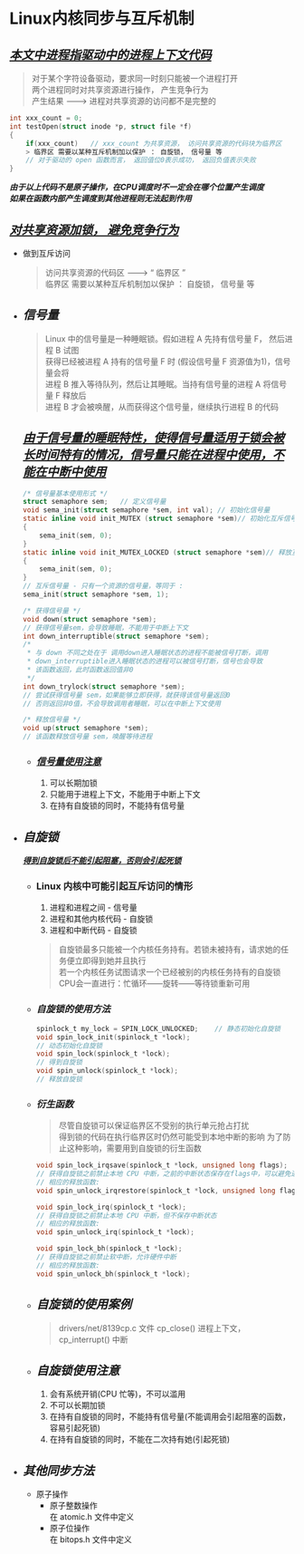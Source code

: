 # Linux内核同步与互斥机制

## *<u>本文中进程指驱动中的进程上下文代码</u>*

> 对于某个字符设备驱动，要求同一时刻只能被一个进程打开  
> 两个进程同时对共享资源进行操作， 产生竞争行为  
> 产生结果 ---> 进程对共享资源的访问都不是完整的  

```C
int xxx_count = 0;
int testOpen(struct inode *p, struct file *f)
{
    if(xxx_count)   // xxx_count 为共享资源， 访问共享资源的代码块为临界区
    > 临界区 需要以某种互斥机制加以保护 ： 自旋锁， 信号量 等  
    // 对于驱动的 open 函数而言， 返回值位0表示成功， 返回负值表示失败
}
```
***由于以上代码不是原子操作，在CPU调度时不一定会在哪个位置产生调度***  
***如果在函数内部产生调度到其他进程则无法起到作用***

## ***<u>对共享资源加锁， 避免竞争行为</u>***

- 做到互斥访问
    > 访问共享资源的代码区 ---> “ 临界区 ”  
    > 临界区 需要以某种互斥机制加以保护 ： 自旋锁， 信号量 等  

- ## ***信号量***
    > Linux 中的信号量是一种睡眠锁。假如进程 A 先持有信号量 F， 然后进程 B 试图  
    > 获得已经被进程 A 持有的信号量 F 时 (假设信号量 F 资源值为1)，信号量会将  
    > 进程 B 推入等待队列，然后让其睡眠。当持有信号量的进程 A 将信号量 F 释放后  
    > 进程 B 才会被唤醒，从而获得这个信号量，继续执行进程 B 的代码  

    ## <u>***由于信号量的睡眠特性，使得信号量适用于锁会被长时间特有的情况，信号量只能在进程中使用，不能在中断中使用***</u>

    ```C
    /* 信号量基本使用形式 */
    struct semaphore sem;   // 定义信号量
    void sema_init(struct semaphore *sem, int val); // 初始化信号量
    static inline void init_MUTEX (struct semaphore *sem)// 初始化互斥信号量 - 2.6.25及以后的linux内核版本废除了init_MUTEX函数
    {
        sema_init(sem, 0);
    }
    static inline void init_MUTEX_LOCKED (struct semaphore *sem)// 释放互斥信号量 - 2.6.25及以后的linux内核版本废除了init_MUTEX函数
    {
        sema_init(sem, 0);
    }
    // 互斥信号量 - 只有一个资源的信号量，等同于 :
    sema_init(struct semaphore *sem, 1);

    /* 获得信号量 */
    void down(struct semaphore *sem);
    // 获得信号量sem，会导致睡眠，不能用于中断上下文
    int down_interruptible(struct semaphore *sem);
    /* 
     * 与 down 不同之处在于 调用down进入睡眠状态的进程不能被信号打断，调用
     * down_interruptible进入睡眠状态的进程可以被信号打断，信号也会导致
     * 该函数返回，此时函数返回值非0
     */
    int down_trylock(struct semaphore *sem);
    // 尝试获得信号量 sem，如果能够立即获得，就获得该信号量返回0
    // 否则返回非0值，不会导致调用者睡眠，可以在中断上下文使用

    /* 释放信号量 */
    void up(struct semaphore *sem);
    // 该函数释放信号量 sem，唤醒等待进程
    ```

    - ### ***<u>信号量使用注意</u>***
        1. 可以长期加锁
        2. 只能用于进程上下文，不能用于中断上下文
        3. 在持有自旋锁的同时，不能持有信号量


- ## ***自旋锁***
    ***<u>得到自旋锁后不能引起阻塞，否则会引起死锁</u>***  
    - ### Linux 内核中可能引起互斥访问的情形
      1. 进程和进程之间 - 信号量
      2. 进程和其他内核代码 - 自旋锁
      3. 进程和中断代码 - 自旋锁
      > 自旋锁最多只能被一个内核任务持有。若锁未被持有，请求她的任务便立即得到她并且执行  
      > 若一个内核任务试图请求一个已经被别的内核任务持有的自旋锁  
      > CPU会一直进行：忙循环——旋转——等待锁重新可用

    - ### ***自旋锁的使用方法***
        ```C
        spinlock_t my_lock = SPIN_LOCK_UNLOCKED;    // 静态初始化自旋锁
        void spin_lock_init(spinlock_t *lock);
        // 动态初始化自旋锁
        void spin_lock(spinlock_t *lock);
        // 得到自旋锁
        void spin_unlock(spinlock_t *lock);
        // 释放自旋锁
        ```
    - ### ***衍生函数***
        > 尽管自旋锁可以保证临界区不受别的执行单元抢占打扰  
        > 得到锁的代码在执行临界区时仍然可能受到本地中断的影响
        > 为了防止这种影响，需要用到自旋锁的衍生函数
        ```C
        void spin_lock_irqsave(spinlock_t *lock, unsigned long flags);
        // 获得自旋锁之前禁止本地 CPU 中断，之前的中断状态保存在flags中，可以避免进程上下文(共享资源的访问)被本地硬件中断打断
        // 相应的释放函数:
        void spin_unlock_irqrestore(spinlock_t *lock, unsigned long flags);

        void spin_lock_irq(spinlock_t *lock);
        // 获得自旋锁之前禁止本地 CPU 中断，但不保存中断状态
        // 相应的释放函数:
        void spin_unlock_irq(spinlock_t *lock);

        void spin_lock_bh(spinlock_t *lock);
        // 获得自旋锁之前禁止软中断，允许硬件中断
        // 相应的释放函数:
        void spin_unlock_bh(spinlock_t *lock);
        ```
    - ## ***自旋锁的使用案例***
        > drivers/net/8139cp.c 文件 cp_close() 进程上下文，cp_interrupt() 中断  
    - ## ***自旋锁使用注意***
        1. 会有系统开销(CPU 忙等)，不可以滥用
        2. 不可以长期加锁
        3. 在持有自旋锁的同时，不能持有信号量(不能调用会引起阻塞的函数，容易引起死锁)
        4. 在持有自旋锁的同时，不能在二次持有她(引起死锁)

- ## ***其他同步方法***
    - 原子操作
        - 原子整数操作  
            在 atomic.h 文件中定义
        - 原子位操作  
            在 bitops.h 文件中定义